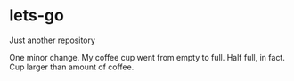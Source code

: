 # lets-go
Just another repository

One minor change. My coffee cup went from empty to full. Half full, in fact. Cup larger than amount of coffee.
